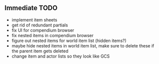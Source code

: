 ## Immediate TODO

-   implement item sheets
-   get rid of redundant partials
-   fix UI for compendium browser
-   fix nested items in compendium browser
-   figure out nested items for world item list (hidden items?)
-   maybe hide nested items in world item list, make sure to delete these if the parent item gets deleted
-   change item and actor lists so they look like GCS
